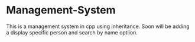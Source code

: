 # Management-System

This is a management system in cpp using inheritance.
Soon will be adding a display specific person and search by name optiion. 
